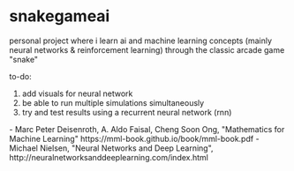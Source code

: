 # snakegameai

personal project where i learn ai and machine learning concepts (mainly neural networks & reinforcement learning) through the classic arcade game "snake"

to-do:
1. add visuals for neural network
2. be able to run multiple simulations simultaneously
3. try and test results using a recurrent neural network (rnn)



<resources>
- Marc Peter Deisenroth, A. Aldo Faisal, Cheng Soon Ong, "Mathematics for Machine Learning" https://mml-book.github.io/book/mml-book.pdf
-  Michael Nielsen, "Neural Networks and Deep Learning", http://neuralnetworksanddeeplearning.com/index.html
